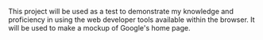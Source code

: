 This project will be used as a test to demonstrate my knowledge and proficiency in using
the web developer tools available within the browser. It will be used to make a mockup of
Google's home page.